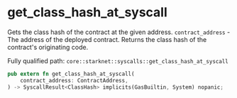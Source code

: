 # get_class_hash_at_syscall

Gets the class hash of the contract at the given address. `contract_address` - The address of the deployed contract.  Returns the class hash of the contract's originating code.

Fully qualified path: `core::starknet::syscalls::get_class_hash_at_syscall`

```rust
pub extern fn get_class_hash_at_syscall(
    contract_address: ContractAddress,
) -> SyscallResult<ClassHash> implicits(GasBuiltin, System) nopanic;
```


